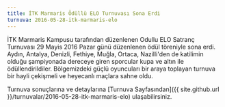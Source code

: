 ```yaml
---
title: İTK Marmaris Ödüllü ELO Turnuvası Sona Erdi
turnuva: 2016-05-28-itk-marmaris-elo
---
```


İTK Marmaris Kampusu tarafından düzenlenen Odullu ELO Satranç Turnuvası 29 Mayis 2016 Pazar günü düzenlenen ödül töreniyle sona erdi. Aydın, Antalya, Denizli, Fethiye, Muğla, Ortaca, Nazilli'den de katilimin olduğu şampiyonada dereceye giren sporcular kupa ve altın ile ödüllendirildiler. Bölgemizdeki güçlü oyuncuları bir araya toplayan turnuva bir hayli çekişmeli ve heyecanlı maçlara sahne oldu.  

Turnuva sonuçlarına ve detaylarına [Turnuva Sayfasından]({{ site.github.url }}/turnuvalar/2016-05-28-itk-marmaris-elo) ulaşabilirsiniz.
